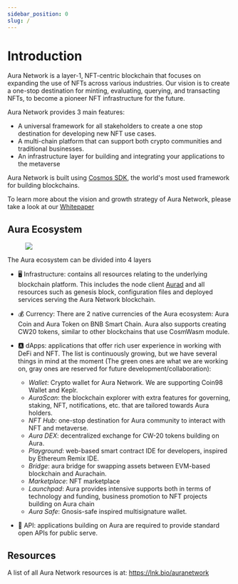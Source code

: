 ```yaml
---
sidebar_position: 0
slug: /
---
```


# Introduction
Aura Network is a layer-1, NFT-centric blockchain that focuses on expanding the use of NFTs across various industries. Our vision is to create a one-stop destination for minting, evaluating, querying, and transacting NFTs, to become a pioneer NFT infrastructure for the future.

Aura Network provides 3 main features:

- A universal framework for all stakeholders to create a one stop destination for developing new NFT use cases.
- A multi-chain platform that can support both crypto communities and traditional businesses.
- An infrastructure layer for building and integrating your applications to the metaverse

Aura Network is built using [Cosmos SDK](https://v1.cosmos.network/sdk), the world's most used framework for building blockchains.

To learn more about the vision and growth strategy of Aura Network, please take a look at our [Whitepaper](https://github.com/aura-nw/whitepaper/blob/main/release/Aura_Network___whitepaper.pdf)

## Aura Ecosystem
<figure>
  <img src="/img/graphic/auraeco.png"/>
</figure>

The Aura ecosystem can be divided into 4 layers

- 🖥 Infrastructure: contains all resources relating to the underlying blockchain platform. This includes the node client [Aurad](https://github.com/aura-nw/aura) and all resources such as genesis block, configuration files and deployed services serving the Aura Network blockchain.
- 💰 Currency: There are 2 native currencies of the Aura ecosystem: Aura Coin and Aura Token on BNB Smart Chain. Aura also supports creating CW20 tokens, similar to other blockchains that use CosmWasm module.
- 🅰 dApps: applications that offer rich user experience in working with DeFi and NFT. The list is continuously growing, but we have several things in mind at the moment (The green ones are what we are working on, gray ones are reserved for future development/collaboration):
    - *Wallet*: Crypto wallet for Aura Network. We are supporting Coin98 Wallet and Keplr.
    - *AuraScan*: the blockchain explorer with extra features for governing, staking, NFT, notifications, etc. that are tailored towards Aura holders. 
    - *NFT Hub*: one-stop destination for Aura community to interact with NFT and metaverse.
    - *Aura DEX*: decentralized exchange for CW-20 tokens building on Aura.
    - *Playground*: web-based smart contract IDE for developers, inspired by Ethereum Remix IDE.
    - *Bridge*: aura bridge for swapping assets between EVM-based blockchain and Aurachain.
    - *Marketplace*: NFT marketplace
    - *Launchpad*: Aura provides intensive supports both in terms of technology and funding, business promotion to NFT projects building on Aura chain
    - *Aura Safe*: Gnosis-safe inspired multisignature wallet.

- 📑 API: applications building on Aura are required to provide standard open APIs for public serve.

## Resources

A list of all Aura Network resources is at: https://lnk.bio/auranetwork

